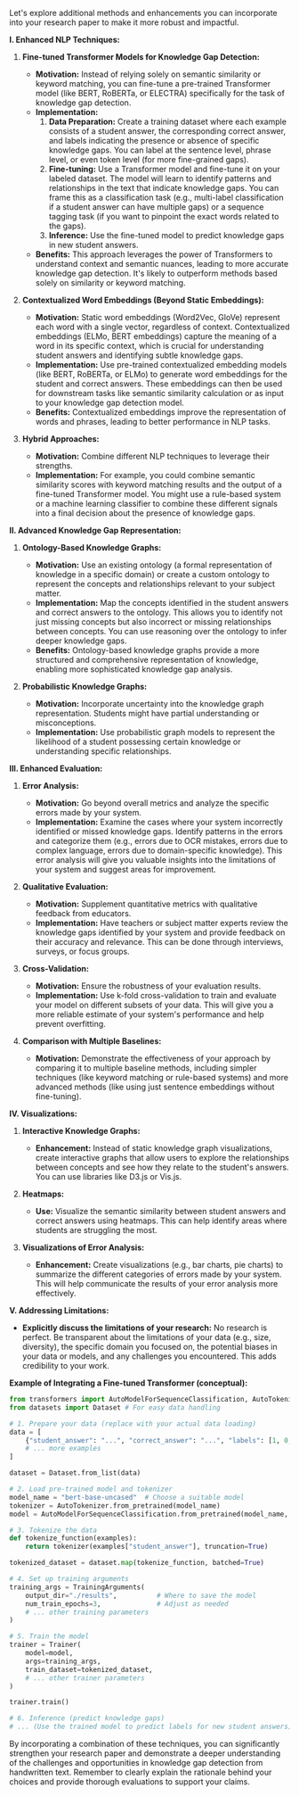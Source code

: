 Let's explore additional methods and enhancements you can incorporate into your research paper to make it more robust and impactful.

**I. Enhanced NLP Techniques:**

1. **Fine-tuned Transformer Models for Knowledge Gap Detection:**

   * **Motivation:** Instead of relying solely on semantic similarity or keyword matching, you can fine-tune a pre-trained Transformer model (like BERT, RoBERTa, or ELECTRA) specifically for the task of knowledge gap detection.
   * **Implementation:**
      1. **Data Preparation:** Create a training dataset where each example consists of a student answer, the corresponding correct answer, and labels indicating the presence or absence of specific knowledge gaps. You can label at the sentence level, phrase level, or even token level (for more fine-grained gaps).
      2. **Fine-tuning:** Use a Transformer model and fine-tune it on your labeled dataset. The model will learn to identify patterns and relationships in the text that indicate knowledge gaps. You can frame this as a classification task (e.g., multi-label classification if a student answer can have multiple gaps) or a sequence tagging task (if you want to pinpoint the exact words related to the gaps).
      3. **Inference:** Use the fine-tuned model to predict knowledge gaps in new student answers.
   * **Benefits:** This approach leverages the power of Transformers to understand context and semantic nuances, leading to more accurate knowledge gap detection. It's likely to outperform methods based solely on similarity or keyword matching.

2. **Contextualized Word Embeddings (Beyond Static Embeddings):**

   * **Motivation:** Static word embeddings (Word2Vec, GloVe) represent each word with a single vector, regardless of context. Contextualized embeddings (ELMo, BERT embeddings) capture the meaning of a word in its specific context, which is crucial for understanding student answers and identifying subtle knowledge gaps.
   * **Implementation:** Use pre-trained contextualized embedding models (like BERT, RoBERTa, or ELMo) to generate word embeddings for the student and correct answers. These embeddings can then be used for downstream tasks like semantic similarity calculation or as input to your knowledge gap detection model.
   * **Benefits:** Contextualized embeddings improve the representation of words and phrases, leading to better performance in NLP tasks.

3. **Hybrid Approaches:**

   * **Motivation:** Combine different NLP techniques to leverage their strengths.
   * **Implementation:** For example, you could combine semantic similarity scores with keyword matching results and the output of a fine-tuned Transformer model. You might use a rule-based system or a machine learning classifier to combine these different signals into a final decision about the presence of knowledge gaps.

**II. Advanced Knowledge Gap Representation:**

1. **Ontology-Based Knowledge Graphs:**

   * **Motivation:** Use an existing ontology (a formal representation of knowledge in a specific domain) or create a custom ontology to represent the concepts and relationships relevant to your subject matter.
   * **Implementation:** Map the concepts identified in the student answers and correct answers to the ontology. This allows you to identify not just missing concepts but also incorrect or missing relationships between concepts.  You can use reasoning over the ontology to infer deeper knowledge gaps.
   * **Benefits:** Ontology-based knowledge graphs provide a more structured and comprehensive representation of knowledge, enabling more sophisticated knowledge gap analysis.

2. **Probabilistic Knowledge Graphs:**

   * **Motivation:** Incorporate uncertainty into the knowledge graph representation.  Students might have partial understanding or misconceptions.
   * **Implementation:** Use probabilistic graph models to represent the likelihood of a student possessing certain knowledge or understanding specific relationships.

**III. Enhanced Evaluation:**

1. **Error Analysis:**

   * **Motivation:** Go beyond overall metrics and analyze the specific errors made by your system.
   * **Implementation:** Examine the cases where your system incorrectly identified or missed knowledge gaps. Identify patterns in the errors and categorize them (e.g., errors due to OCR mistakes, errors due to complex language, errors due to domain-specific knowledge). This error analysis will give you valuable insights into the limitations of your system and suggest areas for improvement.

2. **Qualitative Evaluation:**

   * **Motivation:** Supplement quantitative metrics with qualitative feedback from educators.
   * **Implementation:** Have teachers or subject matter experts review the knowledge gaps identified by your system and provide feedback on their accuracy and relevance.  This can be done through interviews, surveys, or focus groups.

3. **Cross-Validation:**

   * **Motivation:** Ensure the robustness of your evaluation results.
   * **Implementation:** Use k-fold cross-validation to train and evaluate your model on different subsets of your data. This will give you a more reliable estimate of your system's performance and help prevent overfitting.

4. **Comparison with Multiple Baselines:**

   * **Motivation:** Demonstrate the effectiveness of your approach by comparing it to multiple baseline methods, including simpler techniques (like keyword matching or rule-based systems) and more advanced methods (like using just sentence embeddings without fine-tuning).

**IV. Visualizations:**

1. **Interactive Knowledge Graphs:**

   * **Enhancement:** Instead of static knowledge graph visualizations, create interactive graphs that allow users to explore the relationships between concepts and see how they relate to the student's answers.  You can use libraries like D3.js or Vis.js.

2. **Heatmaps:**

   * **Use:** Visualize the semantic similarity between student answers and correct answers using heatmaps. This can help identify areas where students are struggling the most.

3. **Visualizations of Error Analysis:**

   * **Enhancement:** Create visualizations (e.g., bar charts, pie charts) to summarize the different categories of errors made by your system.  This will help communicate the results of your error analysis more effectively.

**V.  Addressing Limitations:**

* **Explicitly discuss the limitations of your research:**  No research is perfect.  Be transparent about the limitations of your data (e.g., size, diversity), the specific domain you focused on, the potential biases in your data or models, and any challenges you encountered.  This adds credibility to your work.

**Example of Integrating a Fine-tuned Transformer (conceptual):**

```python
from transformers import AutoModelForSequenceClassification, AutoTokenizer, Trainer, TrainingArguments
from datasets import Dataset # For easy data handling

# 1. Prepare your data (replace with your actual data loading)
data = [
    {"student_answer": "...", "correct_answer": "...", "labels": [1, 0, 1]}, # 1: gap present, 0: gap absent
    # ... more examples
]

dataset = Dataset.from_list(data)

# 2. Load pre-trained model and tokenizer
model_name = "bert-base-uncased"  # Choose a suitable model
tokenizer = AutoTokenizer.from_pretrained(model_name)
model = AutoModelForSequenceClassification.from_pretrained(model_name, num_labels=3)  # 3 labels (example)

# 3. Tokenize the data
def tokenize_function(examples):
    return tokenizer(examples["student_answer"], truncation=True)

tokenized_dataset = dataset.map(tokenize_function, batched=True)

# 4. Set up training arguments
training_args = TrainingArguments(
    output_dir="./results",          # Where to save the model
    num_train_epochs=3,              # Adjust as needed
    # ... other training parameters
)

# 5. Train the model
trainer = Trainer(
    model=model,
    args=training_args,
    train_dataset=tokenized_dataset,
    # ... other trainer parameters
)

trainer.train()

# 6. Inference (predict knowledge gaps)
# ... (Use the trained model to predict labels for new student answers)
```

By incorporating a combination of these techniques, you can significantly strengthen your research paper and demonstrate a deeper understanding of the challenges and opportunities in knowledge gap detection from handwritten text.  Remember to clearly explain the rationale behind your choices and provide thorough evaluations to support your claims.
